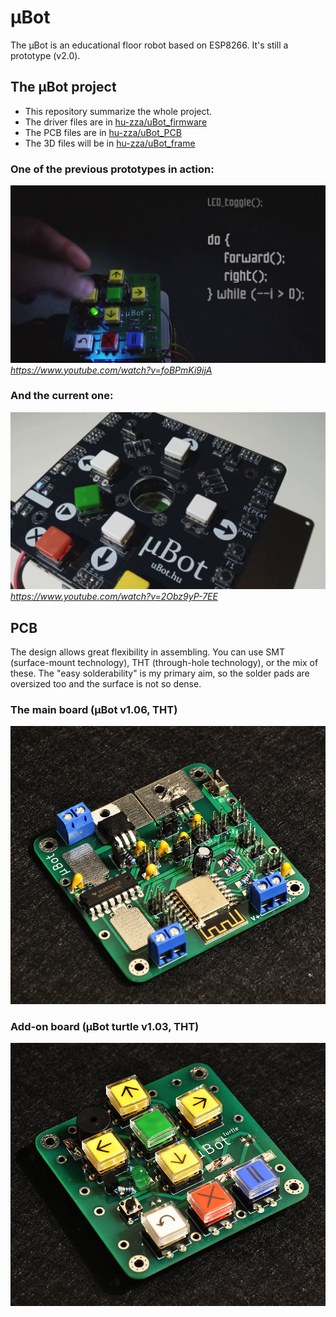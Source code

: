 # μBot

The μBot is an educational floor robot based on ESP8266. It's still a prototype (v2.0).
  
  
## The μBot project

  - This repository summarize the whole project.
  - The driver files are in [hu-zza/uBot_firmware](https://github.com/hu-zza/uBot_firmware)
  - The PCB files are in [hu-zza/uBot_PCB](https://github.com/hu-zza/uBot_PCB)
  - The 3D files will be in [hu-zza/uBot_frame](https://github.com/hu-zza/uBot_frame)
  
### One of the previous prototypes in action:
[![Loop function - μBot educational floor robot](https://raw.githubusercontent.com/hu-zza/uBot/main/media/uBot_loop_v1.06.jpg)](https://www.youtube.com/watch?v=foBPmKi9ijA)
*https://www.youtube.com/watch?v=foBPmKi9ijA*
  
  
### And the current one:
[![If You're Happy... :-) - μBot educational floor robot](https://raw.githubusercontent.com/hu-zza/uBot/main/media/uBot_happy_v2.0.jpeg)](https://www.youtube.com/watch?v=2Obz9yP-7EE)
*https://www.youtube.com/watch?v=2Obz9yP-7EE*



## PCB

The design allows great flexibility in assembling. You can use SMT (surface-mount technology), THT (through-hole technology), or the mix of these. The "easy solderability" is my primary aim, so the solder pads are oversized too and the surface is not so dense.



### The main board (μBot v1.06, THT) 

![Main board - μBot educational floor robot](https://raw.githubusercontent.com/hu-zza/uBot/main/media/uBot_v1.06_w.jpg)


### Add-on board (μBot turtle v1.03, THT) 

![μBot turtle - μBot educational floor robot](https://raw.githubusercontent.com/hu-zza/uBot/main/media/uBot_turtle_v1.03_w.jpg)
